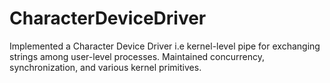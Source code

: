 # CharacterDeviceDriver
Implemented a Character Device Driver i.e kernel-level pipe for exchanging strings among user-level processes. Maintained concurrency, synchronization, and various kernel primitives.
